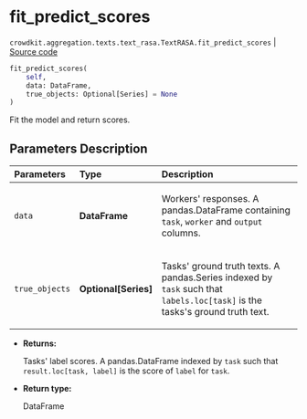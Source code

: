 # fit_predict_scores
`crowdkit.aggregation.texts.text_rasa.TextRASA.fit_predict_scores` | [Source code](https://github.com/Toloka/crowd-kit/blob/v1.2.1/crowdkit/aggregation/texts/text_rasa.py#L65)

```python
fit_predict_scores(
    self,
    data: DataFrame,
    true_objects: Optional[Series] = None
)
```

Fit the model and return scores.

## Parameters Description

| Parameters | Type | Description |
| :----------| :----| :-----------|
`data`|**DataFrame**|<p>Workers&#x27; responses. A pandas.DataFrame containing `task`, `worker` and `output` columns.</p>
`true_objects`|**Optional\[Series\]**|<p>Tasks&#x27; ground truth texts. A pandas.Series indexed by `task` such that `labels.loc[task]` is the tasks&#x27;s ground truth text.</p>

* **Returns:**

  Tasks' label scores.
A pandas.DataFrame indexed by `task` such that `result.loc[task, label]`
is the score of `label` for `task`.

* **Return type:**

  DataFrame
